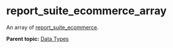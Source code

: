 # report_suite_ecommerce_array

An array of [report_suite_ecommerce](r_report_suite_ecommerce.md#).

**Parent topic:** [Data Types](../data_types/c_datatypes.md)

